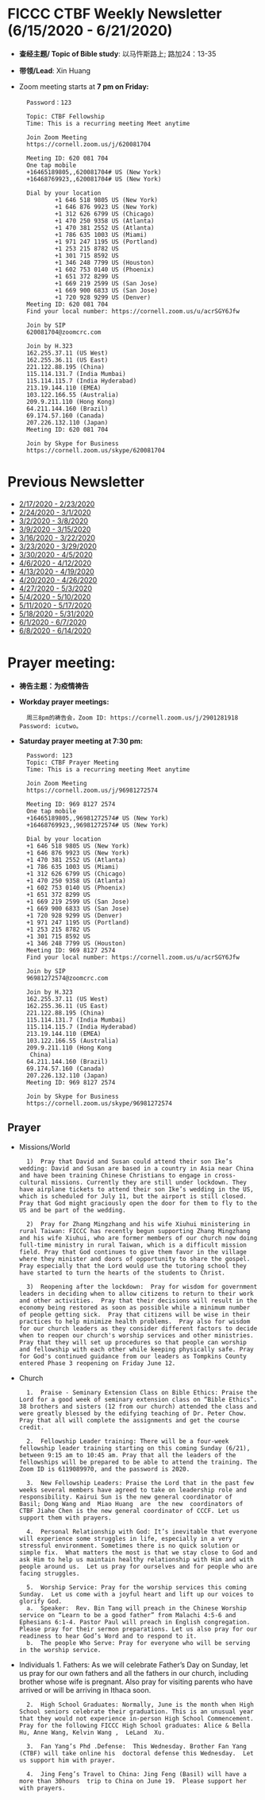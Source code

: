 
# FICCC CTBF Weekly Newsletter (6/15/2020 - 6/21/2020)

- **查经主题/ Topic of Bible study**: 以马忤斯路上; 路加24：13-35
- **带领/Lead**: Xin Huang
		
- Zoom meeting starts at **7 pm on Friday:**
		
		Password：123

		Topic: CTBF Fellowship
		Time: This is a recurring meeting Meet anytime
		
		Join Zoom Meeting
		https://cornell.zoom.us/j/620081704
		
		Meeting ID: 620 081 704
		One tap mobile
		+16465189805,,620081704# US (New York)
		+16468769923,,620081704# US (New York)
		
		Dial by your location
		        +1 646 518 9805 US (New York)
		        +1 646 876 9923 US (New York)
		        +1 312 626 6799 US (Chicago)
		        +1 470 250 9358 US (Atlanta)
		        +1 470 381 2552 US (Atlanta)
		        +1 786 635 1003 US (Miami)
		        +1 971 247 1195 US (Portland)
		        +1 253 215 8782 US
		        +1 301 715 8592 US
		        +1 346 248 7799 US (Houston)
		        +1 602 753 0140 US (Phoenix)
		        +1 651 372 8299 US
		        +1 669 219 2599 US (San Jose)
		        +1 669 900 6833 US (San Jose)
		        +1 720 928 9299 US (Denver)
		Meeting ID: 620 081 704
		Find your local number: https://cornell.zoom.us/u/acrSGY6Jfw
		
		Join by SIP
		620081704@zoomcrc.com
		
		Join by H.323
		162.255.37.11 (US West)
		162.255.36.11 (US East)
		221.122.88.195 (China)
		115.114.131.7 (India Mumbai)
		115.114.115.7 (India Hyderabad)
		213.19.144.110 (EMEA)
		103.122.166.55 (Australia)
		209.9.211.110 (Hong Kong)
		64.211.144.160 (Brazil)
		69.174.57.160 (Canada)
		207.226.132.110 (Japan)
		Meeting ID: 620 081 704
		
		Join by Skype for Business
		https://cornell.zoom.us/skype/620081704


# Previous Newsletter
- [2/17/2020 - 2/23/2020](2_25_2020)
- [2/24/2020 - 3/1/2020](2_24_2020)
- [3/2/2020 - 3/8/2020](3_2_2020)
- [3/9/2020 - 3/15/2020](3_9_2020)
- [3/16/2020 - 3/22/2020](3_16_2020)
- [3/23/2020 - 3/29/2020](3_23_2020)
- [3/30/2020 - 4/5/2020](4_5_2020)
- [4/6/2020 - 4/12/2020](4_6_2020)
- [4/13/2020 - 4/19/2020](4_13_2020)
- [4/20/2020 - 4/26/2020](4_20_2020)
- [4/27/2020 - 5/3/2020](4_27_2020)
- [5/4/2020 - 5/10/2020](5_4_2020)
- [5/11/2020 - 5/17/2020](5_11_2020)
- [5/18/2020 - 5/31/2020](5_24_2020_2)
- [6/1/2020 - 6/7/2020](6_1_2020)
- [6/8/2020 - 6/14/2020](6_8_2020)
# Prayer meeting:

- **祷告主题：为疫情祷告**
- **Workday prayer meetings:**
		
	
		
		周三8pm的祷告会，Zoom ID: https://cornell.zoom.us/j/2901281918 Password: icutwo。
		
		
- **Saturday prayer meeting at 7:30 pm:**

		Password: 123
		Topic: CTBF Prayer Meeting
		Time: This is a recurring meeting Meet anytime
		
		Join Zoom Meeting
		https://cornell.zoom.us/j/96981272574
		
		Meeting ID: 969 8127 2574
		One tap mobile
		+16465189805,,96981272574# US (New York)
		+16468769923,,96981272574# US (New York)
		
		Dial by your location
        +1 646 518 9805 US (New York)
        +1 646 876 9923 US (New York)
        +1 470 381 2552 US (Atlanta)
        +1 786 635 1003 US (Miami)
        +1 312 626 6799 US (Chicago)
        +1 470 250 9358 US (Atlanta)
        +1 602 753 0140 US (Phoenix)
        +1 651 372 8299 US
        +1 669 219 2599 US (San Jose)
        +1 669 900 6833 US (San Jose)
        +1 720 928 9299 US (Denver)
        +1 971 247 1195 US (Portland)
        +1 253 215 8782 US
        +1 301 715 8592 US
        +1 346 248 7799 US (Houston)
		Meeting ID: 969 8127 2574
		Find your local number: https://cornell.zoom.us/u/acrSGY6Jfw
		
		Join by SIP
		96981272574@zoomcrc.com
		
		Join by H.323
		162.255.37.11 (US West)
		162.255.36.11 (US East)
		221.122.88.195 (China)
		115.114.131.7 (India Mumbai)
		115.114.115.7 (India Hyderabad)
		213.19.144.110 (EMEA)
		103.122.166.55 (Australia)
		209.9.211.110 (Hong Kong
		 China)
		64.211.144.160 (Brazil)
		69.174.57.160 (Canada)
		207.226.132.110 (Japan)
		Meeting ID: 969 8127 2574
		
		Join by Skype for Business
		https://cornell.zoom.us/skype/96981272574

	
## Prayer

- Missions/World
		
		1)	Pray that David and Susan could attend their son Ike’s wedding: David and Susan are based in a country in Asia near China and have been training Chinese Christians to engage in cross-cultural missions. Currently they are still under lockdown. They have airplane tickets to attend their son Ike’s wedding in the US, which is scheduled for July 11, but the airport is still closed. Pray that God might graciously open the door for them to fly to the US and be part of the wedding.
		
		2)	Pray for Zhang Mingzhang and his wife Xiuhui ministering in rural Taiwan: FICCC has recently begun supporting Zhang Mingzhang and his wife Xiuhui, who are former members of our church now doing full-time ministry in rural Taiwan, which is a difficult mission field. Pray that God continues to give them favor in the village where they minister and doors of opportunity to share the gospel. Pray especially that the Lord would use the tutoring school they have started to turn the hearts of the students to Christ.
		
		3)	Reopening after the lockdown:  Pray for wisdom for government leaders in deciding when to allow citizens to return to their work and other activities.  Pray that their decisions will result in the economy being restored as soon as possible while a minimum number of people getting sick.  Pray that citizens will be wise in their practices to help minimize health problems.  Pray also for wisdom for our church leaders as they consider different factors to decide when to reopen our church's worship services and other ministries.  Pray that they will set up procedures so that people can worship and fellowship with each other while keeping physically safe. Pray for God's continued guidance from our leaders as Tompkins County entered Phase 3 reopening on Friday June 12.
				
												
		


- Church

		1.	Praise - Seminary Extension Class on Bible Ethics: Praise the Lord for a good week of seminary extension class on “Bible Ethics”. 38 brothers and sisters (12 from our church) attended the class and were greatly blessed by the edifying teaching of Dr. Peter Chow. Pray that all will complete the assignments and get the course credit.

		2.	Fellowship Leader training: There will be a four-week fellowship leader training starting on this coming Sunday (6/21), between 9:15 am to 10:45 am. Pray that all the leaders of the fellowships will be prepared to be able to attend the training. The Zoom ID is 6119089970, and the password is 2020.
		
		3.	New Fellowship Leaders: Praise the Lord that in the past few weeks several members have agreed to take on leadership role and responsibility. Kairui Sun is the new general coordinator of  Basil; Dong Wang and  Miao Huang  are  the new  coordinators of CTBF Jiahe Chen is the new general coordinator of CCCF. Let us support them with prayers.
		
		4.	Personal Relationship with God: It’s inevitable that everyone will experience some struggles in life, especially in a very stressful environment. Sometimes there is no quick solution or simple fix.  What matters the most is that we stay close to God and ask Him to help us maintain healthy relationship with Him and with people around us.  Let us pray for ourselves and for people who are facing struggles.
		
		5.	Worship Service: Pray for the worship services this coming Sunday.  Let us come with a joyful heart and lift up our voices to glorify God.
		a.	Speaker:  Rev. Bin Tang will preach in the Chinese Worship service on “Learn to be a good father” from Malachi 4:5-6 and Ephesians 6:1-4. Pastor Paul will preach in English congregation. Please pray for their sermon preparations. Let us also pray for our readiness to hear God’s Word and to respond to it. 
		b.	The people Who Serve: Pray for everyone who will be serving in the worship service.


- Individuals
		1.	Fathers: As we will celebrate Father’s Day on Sunday, let us pray for our own fathers and all the fathers in our church, including brother whose wife is pregnant.  Also pray for visiting parents who have arrived or will be arriving in Ithaca soon.
		
		2.	High School Graduates: Normally, June is the month when High School seniors celebrate their graduation. This is an unusual year that they would not experience in-person High School Commencement. Pray for the following FICCC High School graduates: Alice & Bella Hu, Anne Wang, Kelvin Wang ,  LeLand  Xu. 
		
		3.	Fan Yang’s Phd .Defense:  This Wednesday. Brother Fan Yang (CTBF) will take online his  doctoral defense this Wednesday.  Let us support him with prayer.
		
		4.	Jing Feng’s Travel to China: Jing Feng (Basil) will have a more than 30hours  trip to China on June 19.  Please support her with prayers.
				
		
				

